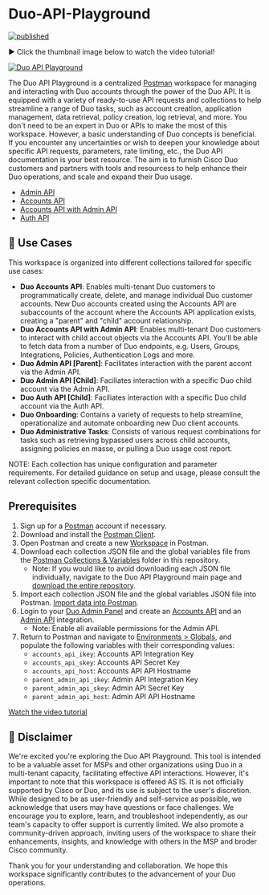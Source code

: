 # Duo-API-Playground

[![published](https://static.production.devnetcloud.com/codeexchange/assets/images/devnet-published.svg)](https://developer.cisco.com/codeexchange/github/repo/it-jonjon/Duo-API-Playground)

▶️   Click the thumbnail image below to watch the video tutorial!

[![Duo API Playground](https://github.com/it-jonjon/Duo-API-Playground/blob/main/Images/duo_api_playground_image.png?raw=true)](https://app.vidcast.io/share/5ed27a58-3a8c-4aa2-8ce3-836fe086ef43)



The Duo API Playground is a centralized [Postman](https://postman.com) workspace for managing and interacting with Duo accounts through the power of the Duo API. It is equipped with a variety of ready-to-use API requests and collections to help streamline a range of Duo tasks, such as account creation, application management, data retrieval, policy creation, log retrieval, and more.
You don't need to be an expert in Duo or APIs to make the most of this workspace. However, a basic understanding of Duo concepts is beneficial. If you encounter any uncertainties or wish to deepen your knowledge about specific API requests, parameters, rate limiting, etc., the Duo API documentation is your best resource. The aim is to furnish Cisco Duo customers and partners with tools and resourcess to help enhance their Duo operations, and scale and expand their Duo usage.

* [Admin API](https://duo.com/docs/adminapi)
* [Accounts API](https://duo.com/docs/accountsapi)
* [Accounts API with Admin API](https://duo.com/docs/accountsapi#using-accounts-api-with-admin-api)
* [Auth API](https://duo.com/docs/authapi)


## 🚀 Use Cases

This workspace is organized into different collections tailored for specific use cases:
* **Duo Accounts API**: Enables multi-tenant Duo customers to programmatically create, delete, and manage individual Duo customer accounts. New Duo accounts created using the Accounts API are subaccounts of the account where the Accounts API application exists, creating a "parent" and "child" account relationship.
* **Duo Accounts API with Admin API**: Enables multi-tenant Duo customers to interact with child accout objects via the Accounts API. You'll be able to fetch data from a number of Duo endpoints, e.g. Users, Groups, Integrations, Policies, Authentication Logs and more.
* **Duo Admin API [Parent]**: Facilitates interaction with the parent accont via the Admin API.
* **Duo Admin API [Child]**: Faciliates interaction with a specific Duo child account via the Admin API.
* **Duo Auth API [Child]**: Faciliates interaction with a specific Duo child account via the Auth API.
* **Duo Onboarding**: Contains a variety of requests to help streamline, operationalize and automate onboarding new Duo client accounts.
* **Duo Administrative Tasks**: Consists of various request combinations for tasks such as retrieving bypassed users across child accounts, assigning policies en masse, or pulling a Duo usage cost report.

NOTE: Each collection has unique configuration and parameter requirements. For detailed guidance on setup and usage, please consult the relevant collection specific documentation.


## Prerequisites

1. Sign up for a [Postman](https://www.postman.com/) account if necessary.
2. Download and install the [Postman Client](https://www.getpostman.com/apps).
3. Open Postman and create a new [Workspace](https://learning.postman.com/docs/getting-started/first-steps/creating-your-first-workspace/) in Postman.
4. Download each collection JSON file and the global variables file from the [Postman Collections & Variables](https://github.com/it-jonjon/Duo-API-Playground/tree/2144d8871a1fa10a760bcfcecc7bf7d1641ad2c6/Postman%20Collections%20%26%20Variables) folder in this repository.
    - Note: If you would like to avoid downloading each JSON file individually, navigate to the Duo API Playground main page and [download the entire repository](https://docs.github.com/en/repositories/working-with-files/using-files/downloading-source-code-archives).
5. Import each collection JSON file and the global variables JSON file into Postman. [Import data into Postman](https://learning.postman.com/docs/getting-started/importing-and-exporting/importing-data/).
6. Login to your [Duo Admin Panel](https://admin.duosecurity.com/) and create an [Accounts API](https://duo.com/docs/accountsapi#first-steps) and an [Admin API](https://duo.com/docs/adminapi#first-steps) integration.
    - Note: Enable all available permissions for the Admin API.
7. Return to Postman and navigate to [Environments > Globals](https://learning.postman.com/docs/sending-requests/variables/variables/#variable-scopes), and populate the following variables with their corresponding values:
    - `accounts_api_ikey`: Accounts API Integration Key
    - `accounts_api_skey`: Accounts API Secret Key
    - `accounts_api_host`: Accounts API API Hostname
    - `parent_admin_api_ikey`: Admin API Integration Key
    - `parent_admin_api_skey`: Admin API Secret Key
    - `parent_admin_api_host`: Admin API API Hostname

[Watch the video tutorial](https://app.vidcast.io/share/5ed27a58-3a8c-4aa2-8ce3-836fe086ef43)
   

## 🚩 Disclaimer
We're excited you're exploring the Duo API Playground. This tool is intended to be a valuable asset for MSPs and other organizations using Duo in a multi-tenant capacity, facilitating effective API interactions. However, it's important to note that this workspace is offered AS IS. It is not officially supported by Cisco or Duo, and its use is subject to the user's discretion.
While designed to be as user-friendly and self-service as possible, we acknowledge that users may have questions or face challenges. We encourage you to explore, learn, and troubleshoot independently, as our team's capacity to offer support is currently limited. We also promote a community-driven approach, inviting users of the workspace to share their enhancements, insights, and knowledge with others in the MSP and broder Cisco community.

Thank you for your understanding and collaboration. We hope this workspace significantly contributes to the advancement of your Duo operations.



